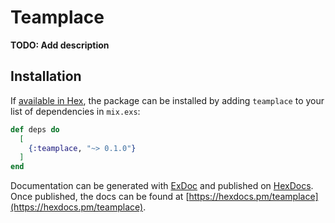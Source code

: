 # Teamplace

**TODO: Add description**

## Installation

If [available in Hex](https://hex.pm/docs/publish), the package can be installed
by adding `teamplace` to your list of dependencies in `mix.exs`:

```elixir
def deps do
  [
    {:teamplace, "~> 0.1.0"}
  ]
end
```

Documentation can be generated with [ExDoc](https://github.com/elixir-lang/ex_doc)
and published on [HexDocs](https://hexdocs.pm). Once published, the docs can
be found at [https://hexdocs.pm/teamplace](https://hexdocs.pm/teamplace).

